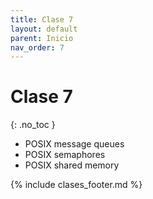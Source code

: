 ```yaml
---
title: Clase 7
layout: default
parent: Inicio
nav_order: 7
---
```


# Clase 7
{: .no_toc }

* POSIX message queues
* POSIX semaphores
* POSIX shared memory

{% include clases_footer.md %}
